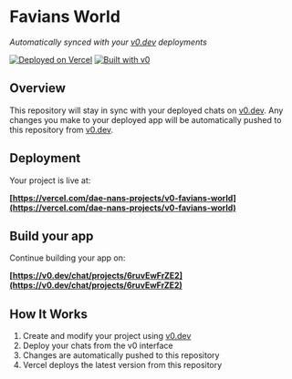 # Favians World

*Automatically synced with your [v0.dev](https://v0.dev) deployments*

[![Deployed on Vercel](https://img.shields.io/badge/Deployed%20on-Vercel-black?style=for-the-badge&logo=vercel)](https://vercel.com/dae-nans-projects/v0-favians-world)
[![Built with v0](https://img.shields.io/badge/Built%20with-v0.dev-black?style=for-the-badge)](https://v0.dev/chat/projects/6ruvEwFrZE2)

## Overview

This repository will stay in sync with your deployed chats on [v0.dev](https://v0.dev).
Any changes you make to your deployed app will be automatically pushed to this repository from [v0.dev](https://v0.dev).

## Deployment

Your project is live at:

**[https://vercel.com/dae-nans-projects/v0-favians-world](https://vercel.com/dae-nans-projects/v0-favians-world)**

## Build your app

Continue building your app on:

**[https://v0.dev/chat/projects/6ruvEwFrZE2](https://v0.dev/chat/projects/6ruvEwFrZE2)**

## How It Works

1. Create and modify your project using [v0.dev](https://v0.dev)
2. Deploy your chats from the v0 interface
3. Changes are automatically pushed to this repository
4. Vercel deploys the latest version from this repository